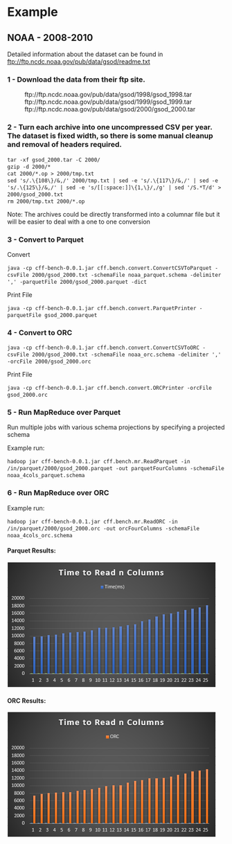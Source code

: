 # Example

## NOAA - 2008-2010

Detailed information about the dataset can be found in ftp://ftp.ncdc.noaa.gov/pub/data/gsod/readme.txt

### 1 - Download the data from their ftp site.

<dl>
  <dd>ftp://ftp.ncdc.noaa.gov/pub/data/gsod/1998/gsod_1998.tar</dd>
  <dd>ftp://ftp.ncdc.noaa.gov/pub/data/gsod/1999/gsod_1999.tar</dd>
  <dd>ftp://ftp.ncdc.noaa.gov/pub/data/gsod/2000/gsod_2000.tar</dd>
</dl>

### 2 - Turn each archive into one uncompressed CSV per year. The dataset is fixed width, so there is some manual cleanup and removal of headers required.

```
tar -xf gsod_2000.tar -C 2000/
gzip -d 2000/*
cat 2000/*.op > 2000/tmp.txt
sed 's/.\{108\}/&,/' 2000/tmp.txt | sed -e 's/.\{117\}/&,/' | sed -e 's/.\{125\}/&,/' | sed -e 's/[[:space:]]\{1,\}/,/g' | sed '/S.*T/d' > 2000/gsod_2000.txt
rm 2000/tmp.txt 2000/*.op
```

Note: The archives could be directly transformed into a columnar file but it will be easier to deal with a one to one conversion

### 3 - Convert to Parquet

Convert

```
java -cp cff-bench-0.0.1.jar cff.bench.convert.ConvertCSVToParquet -csvFile 2000/gsod_2000.txt -schemaFile noaa_parquet.schema -delimiter ',' -parquetFile 2000/gsod_2000.parquet -dict
```

Print File

```
java -cp cff-bench-0.0.1.jar cff.bench.convert.ParquetPrinter -parquetFile gsod_2000.parquet
```

### 4 - Convert to ORC

```
java -cp cff-bench-0.0.1.jar cff.bench.convert.ConvertCSVToORC -csvFile 2000/gsod_2000.txt -schemaFile noaa_orc.schema -delimiter ',' -orcFile 2000/gsod_2000.orc
```

Print File

```
java -cp cff-bench-0.0.1.jar cff.bench.convert.ORCPrinter -orcFile gsod_2000.orc
```

### 5 - Run MapReduce over Parquet

Run multiple jobs with various schema projections by specifying a projected schema

Example run:
```
hadoop jar cff-bench-0.0.1.jar cff.bench.mr.ReadParquet -in /in/parquet/2000/gsod_2000.parquet -out parquetFourColumns -schemaFile noaa_4cols_parquet.schema
```

### 6 - Run MapReduce over ORC

Example run:
```
hadoop jar cff-bench-0.0.1.jar cff.bench.mr.ReadORC -in /in/parquet/2000/gsod_2000.orc -out orcFourColumns -schemaFile noaa_4cols_orc.schema
```

#### Parquet Results:
![Alt text](/img/parquetResults.png?raw=true "Parquet Results Chart")

#### ORC Results:
![Alt text](/img/orcResults.png?raw=true "ORC Results Chart")
